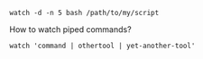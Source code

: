 ```
watch -d -n 5 bash /path/to/my/script
```

How to watch piped commands?

```
watch 'command | othertool | yet-another-tool'
```
